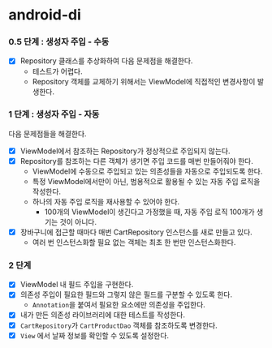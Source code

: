 # android-di

### 0.5 단계 : 생성자 주입 - 수동

- [x] Repository 클래스를 추상화하여 다음 문제점을 해결한다.
    - 테스트가 어렵다.
    - Repository 객체를 교체하기 위해서는 ViewModel에 직접적인 변경사항이 발생한다.


### 1 단계 : 생성자 주입 - 자동

다음 문제점들을 해결한다.

- [x] ViewModel에서 참조하는 Repository가 정상적으로 주입되지 않는다.
- [x] Repository를 참조하는 다른 객체가 생기면 주입 코드를 매번 만들어줘야 한다.
  - ViewModel에 수동으로 주입되고 있는 의존성들을 자동으로 주입되도록 한다.
  - 특정 ViewModel에서만이 아닌, 범용적으로 활용될 수 있는 자동 주입 로직을 작성한다.
  - 하나의 자동 주입 로직을 재사용할 수 있어야 한다.
    - 100개의 ViewModel이 생긴다고 가정했을 때, 자동 주입 로직 100개가 생기는 것이 아니다.
- [x] 장바구니에 접근할 때마다 매번 CartRepository 인스턴스를 새로 만들고 있다.
  - 여러 번 인스턴스화할 필요 없는 객체는 최초 한 번만 인스턴스화한다. 


### 2 단계
- [x] ViewModel 내 필드 주입을 구현한다.
- [x] 의존성 주입이 필요한 필드와 그렇지 않은 필드를 구분할 수 있도록 한다.
  - `Annotation`을 붙여서 필요한 요소에만 의존성을 주입한다.
- [x] 내가 만든 의존성 라이브러리에 대한 테스트를 작성한다.
- [x] `CartRepository`가 `CartProductDao` 객체를 참조하도록 변경한다.
- [x] `View` 에서 날짜 정보를 확인할 수 있도록 설정한다.
